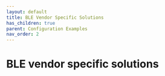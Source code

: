```yaml
---
layout: default
title: BLE Vendor Specific Solutions
has_children: true
parent: Configuration Examples
nav_order: 2
---
```


# BLE vendor specific solutions